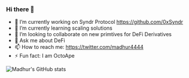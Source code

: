 ### Hi there 👋

- 🔭 I’m currently working on Syndr Protocol https://github.com/0xSyndr
- 🌱 I’m currently learning scaling solutions
- 👯 I’m looking to collaborate on new primtives for DeFi Derivatives
- 💬 Ask me about DeFi
- 📫 How to reach me: https://twitter.com/madhur4444
- ⚡ Fun fact: I am OctoApe


![Madhur's GitHub stats](https://github-readme-stats.vercel.app/api?username=madhur4444&show_icons=true&theme=radical&count_private=true&hide=stars)
